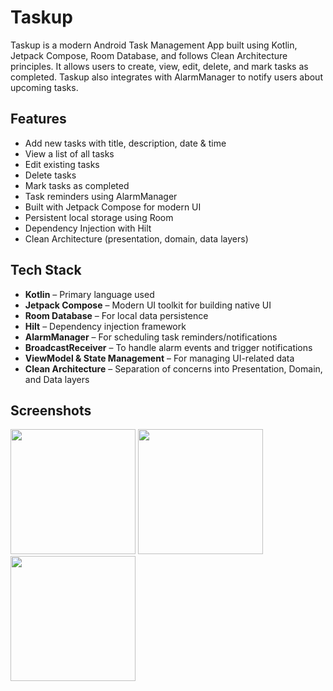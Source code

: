 # Taskup

Taskup is a modern Android Task Management App built using Kotlin, Jetpack Compose, Room Database, and follows Clean Architecture principles. It allows users to create, view, edit, delete, and mark tasks as completed. Taskup also integrates with AlarmManager to notify users about upcoming tasks.

## Features

- Add new tasks with title, description, date & time
- View a list of all tasks
- Edit existing tasks
- Delete tasks
- Mark tasks as completed
- Task reminders using AlarmManager
- Built with Jetpack Compose for modern UI
- Persistent local storage using Room
- Dependency Injection with Hilt
- Clean Architecture (presentation, domain, data layers)

## Tech Stack

- **Kotlin** – Primary language used
- **Jetpack Compose** – Modern UI toolkit for building native UI
- **Room Database** – For local data persistence
- **Hilt** – Dependency injection framework
- **AlarmManager** – For scheduling task reminders/notifications
- **BroadcastReceiver** – To handle alarm events and trigger notifications
- **ViewModel & State Management** – For managing UI-related data
- **Clean Architecture** – Separation of concerns into Presentation, Domain, and Data layers


## Screenshots

<img width="200px" src="https://github.com/user-attachments/assets/4478cbd8-f0dd-4fb2-a2b9-d4728451f28a" />
<img width="200px" src="https://github.com/user-attachments/assets/51395786-2654-4382-871e-5f7c7a0ab317" />
<img width="200px" src="https://github.com/user-attachments/assets/85cfcec3-e0ca-466f-82b8-0b9436eee4fe" />
